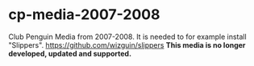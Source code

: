 # cp-media-2007-2008
Club Penguin Media from 2007-2008.
It is needed to for example install "Slippers". https://github.com/wizguin/slippers
**This media is no longer developed, updated and supported.**

